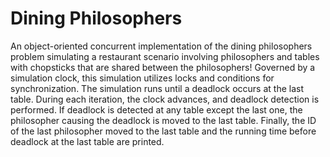 # Dining Philosophers
An object-oriented concurrent implementation of the dining philosophers problem simulating a restaurant scenario involving philosophers and tables with chopsticks that are shared between the philosophers! Governed by a simulation clock, this simulation utilizes locks and conditions for synchronization. The simulation runs until a deadlock occurs at the last table. During each iteration, the clock advances, and deadlock detection is performed. If deadlock is detected at any table except the last one, the philosopher causing the deadlock is moved to the last table. Finally, the ID of the last philosopher moved to the last table and the running time before deadlock at the last table are printed.

